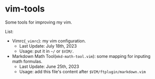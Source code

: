 # vim-tools

Some tools for improving my vim.

List:

+ Vimrc(`_vimrc`): my vim configuration.
	+ Last Update: July 18th, 2023
	+ Usage: put it in `~/` or `$VIM/`.
+ Markdown Math Tool(`mkd-math-tool.vim`): some mapping for inputing math formulas.
	+ Last Update: June 25th, 2023
	+ Usage: add this file's content after `$VIM/ftplugin/markdown.vim`
